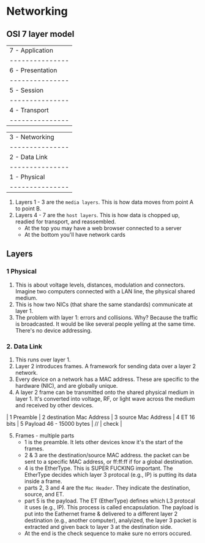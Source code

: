 # Networking

## OSI 7 layer model
|                  |
| ---------------  |
| 7 - Application  |
| ---------------  |
| 6 - Presentation |
| ---------------  |
| 5 - Session      |
| ---------------  |
| 4 - Transport    | 
| ---------------  |

|                  |
| ---------------  | 
| 3 - Networking   |
| ---------------  |
| 2 - Data Link    |
| ---------------  |
| 1 - Physical     |
| ---------------  |

1. Layers 1 - 3 are the ```media layers```. This is how data moves from point A to point B.
2. Layers 4 - 7 are the ```host layers```. This is how data is chopped up, readied for transport, and reassembled.
    * At the top you may have a web browser connected to a server
    * At the bottom you'll have network cards

## Layers
### 1 Physical
1. This is about voltage levels, distances, modulation and connectors. Imagine two computers connected with a LAN line, the physical shared medium.
2. This is how two NICs (that share the same standards) communicate at layer 1.
3. The problem with layer 1: errors and collisions. Why? Because the traffic is broadcasted. It would be like several people yelling at the same time.  There's no device addressing. 

### 2. Data Link
1. This runs over layer 1. 
2. Layer 2 introduces frames. A framework for sending data over a layer 2 network.
3. Every device on a network has a MAC address.  These are specific to the hardware (NIC), and are globally unique. 
4. A layer 2 frame can be transmitted onto the shared physical medium in layer 1.  It's converted into voltage, RF, or light wave across the medium and received by other devices.

     
| 1 Preamble | 2 destination Mac Address | 3 source Mac Address | 4 ET 16 bits | 5 Payload 46 - 15000 bytes | // | check |

5. Frames - multiple parts
    * 1 is the preamble. It lets other devices know it's the start of the frames. 
    * 2 & 3 are the destination/source MAC address. the packet can be sent to a specific MAC address, or ff:ff:ff if for a global destination. 
    * 4 is the EtherType. This is SUPER FUCKING important. The EtherType decides which layer 3 protocal (e.g., IP) is putting its data inside a frame.
    * parts 2, 3 and 4 are the ```Mac Header```. They indicate the destination, source, and ET. 
    * part 5 is the payload. The ET (EtherType) defines which L3 protocal it uses (e.g., IP). This process is called encapsulation.  The payload is put into the Eathernet frame & delivered to a different layer 2 destination (e.g., another computer), analyized, the layer 3 packet is extracted and given back to layer 3 at the destination side.
    * At the end is the check sequence to make sure no errors occured.